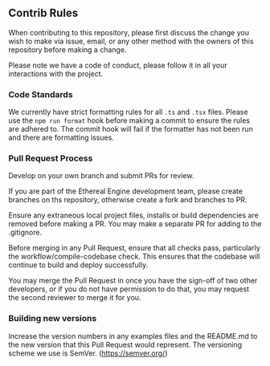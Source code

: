 ## Contrib Rules

When contributing to this repository, please first discuss the change you wish to make via issue, email, or any other method with the owners of this repository before making a change.

Please note we have a code of conduct, please follow it in all your interactions with the project.

### Code Standards

We currently have strict formatting rules for all `.ts` and `.tsx` files. Please use the `npm run format` hook before making a commit to ensure the rules are adhered to. The commit hook will fail if the formatter has not been run and there are formatting issues.

### Pull Request Process

Develop on your own branch and submit PRs for review.

If you are part of the Ethereal Engine development team, please create branches on ths repository, otherwise create a fork and branches to PR.

Ensure any extraneous local project files, installs or build dependencies are removed before making a PR. You may make a separate PR for adding to the .gitignore.

Before merging in any Pull Request, ensure that all checks pass, particularly the workflow/compile-codebase check. This ensures that the codebase will continue to build and deploy successfully.

You may merge the Pull Request in once you have the sign-off of two other developers, or if you do not have permission to do that, you may request the second reviewer to merge it for you.

### Building new versions

Increase the version numbers in any examples files and the README.md to the new version that this Pull Request would represent. The versioning scheme we use is SemVer. (https://semver.org/)
